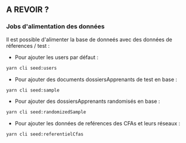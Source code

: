 ## A REVOIR ?

### Jobs d'alimentation des données

Il est possible d'alimenter la base de donneés avec des données de réferences / test :

- Pour ajouter les users par défaut :

```bash
yarn cli seed:users
```

- Pour ajouter des documents dossiersApprenants de test en base :

```bash
yarn cli seed:sample
```

- Pour ajouter des dossiersApprenants randomisés en base :

```bash
yarn cli seed:randomizedSample
```

- Pour ajouter les données de reférences des CFAs et leurs réseaux :

```bash
yarn cli seed:referentielCfas
```
